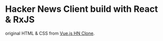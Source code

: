 Hacker News Client build with React & RxJS
====================

original HTML & CSS from [Vue.js HN Clone](http://yyx990803.github.io/vue-hackernews/).
